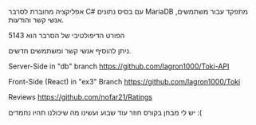 אפליקציה מחוברת לסרבר C# עם בסיס נתונים MariaDB מתפקד עבור משתמשים, אנשי קשר והודעות.

הפורט הדיפולטיבי של הסרבר הוא 5143

ניתן להוסיף אנשי קשר ומשתמשים חדשים.

Server-Side in "db" branch https://github.com/lagron1000/Toki-API 

Front-Side (React) in "ex3" Branch https://github.com/lagron1000/Toki

Reviews https://github.com/nofar21/Ratings

יש לי מבחן בקורס חוזר עוד שבוע ועשינו מה שיכולנו תהיו נחמדים :(
